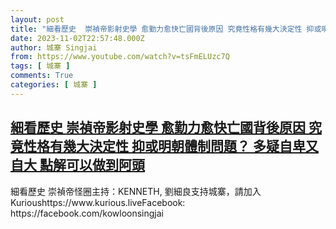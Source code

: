 ```yaml
---
layout: post
title: "細看歷史  崇禎帝影射史學 愈勤力愈快亡國背後原因 究竟性格有幾大決定性 抑或明朝體制問題？ 多疑自卑又自大 點解可以做到阿頭"
date: 2023-11-02T22:57:48.000Z
author: 城寨 Singjai
from: https://www.youtube.com/watch?v=tsFmELUzc7Q
tags: [ 城寨 ]
comments: True
categories: [ 城寨 ]
---
```

<!--1698965868000-->
[細看歷史  崇禎帝影射史學 愈勤力愈快亡國背後原因 究竟性格有幾大決定性 抑或明朝體制問題？ 多疑自卑又自大 點解可以做到阿頭](https://www.youtube.com/watch?v=tsFmELUzc7Q)
------

<div>
細看歷史  崇禎帝怪圈主持：KENNETH, 劉細良支持城寨，請加入Kurioushttps://www.kurious.liveFacebook: https://facebook.com/kowloonsingjai
</div>
